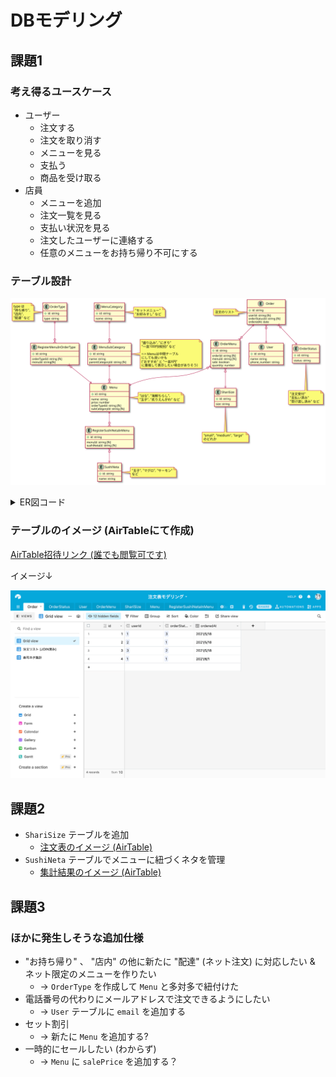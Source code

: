 # DBモデリング

## 課題1

### 考え得るユースケース

- ユーザー
  - 注文する
  - 注文を取り消す
  - メニューを見る
  - 支払う
  - 商品を受け取る
- 店員
  - メニューを追加
  - 注文一覧を見る
  - 支払い状況を見る
  - 注文したユーザーに連絡する
  - 任意のメニューをお持ち帰り不可にする

### テーブル設計

![diagram](assets/diagram.svg)

<details><summary>ER図コード</summary>

```plantuml
Entity OrderType {
  + id: string
  --
  type: string
}
note left
type は
"持ち帰り",
"店内",
"配達" など
end note

Entity RegisterMenuInOrderType {
  + id: string
  --
  orderTypeId: string [fk]
  menuId: string[fk]
}

Entity MenuCategory {
  + id: string
  --
  name: string
}
note right
"セットメニュー"
"お好みすし" など
end note

Entity MenuSubCategory {
  + id: string
  --
  name: string
  parentCategoryId: string [fk]
}
note right
"盛り込み", "にぎり"
"一皿100円(税別)" など

<-> Menuは中間テーブル
にしても良いかも
("おすすめ" と "一皿X円"
に重複して表示したい場合がありそう)
end note

Entity Menu {
  + id: string
  --
  name: string
  price: number
  orderTypeId: string [fk]
  subCategoryId: string [fk]
}
note right
"はな", "海鮮ちらし",
"玉子", "炙りえんがわ" など
end note

OrderType ||--o{ RegisterMenuInOrderType
RegisterMenuInOrderType }o--|| Menu
MenuCategory ||--o{ MenuSubCategory
MenuSubCategory ||--o{ Menu

Entity SushiNeta {
  + id: string
  --
  name: string
}
note right
"玉子", "マグロ", "サーモン"
など
end note

Entity RegisterSushiNetaInMenu {
  + id: string
  --
  menuId: string [fk]
  sushiNetaId: string [fk]
}

Entity Order {
  + id: string
  --
  userId: string [fk]
  orderStatusId: string [fk]
  orderedAt: date
}
note left
注文のリスト
end note

Entity OrderMenu {
  + id: string
  --
  orderId: string [fk]
  menuId: string [fk]
  sabi: boolean
  quantity: number
}

Entity ShariSize {
  + id: string
  --
  size: string
}
note bottom
"small", "medium", "large"
のどれか
end note

Entity User {
  + id: string
  --
  name: string
  phone_number: string
}

Entity OrderStatus {
  + id: string
  --
  status: string
}
note bottom
"注文受付"
"支払い済み"
"受け渡し済み" など
end note

Order ||--o{ OrderMenu
Order }o--|| User
Order }o--|| OrderStatus
OrderMenu }o--|| Menu
OrderMenu }o--|| ShariSize

Menu ||--o{ RegisterSushiNetaInMenu
RegisterSushiNetaInMenu }o--|| SushiNeta
```
</details>

### テーブルのイメージ (AirTableにて作成)

[AirTable招待リンク (誰でも閲覧可です)](https://airtable.com/invite/l?inviteId=invJZIzyrPc8aoUs5&inviteToken=e957b30a1add18bae0c5c1e894a9cf492ae028c9a914b0d09e7e8157d7eab075)

イメージ↓

![(参考画像)](assets/airtable-screenshot.png)

## 課題2

- `ShariSize` テーブルを追加
  - [注文表のイメージ (AirTable)](https://airtable.com/shrjjyUGqIFr71qFz)
- `SushiNeta` テーブルでメニューに紐づくネタを管理
  - [集計結果のイメージ (AirTable)](https://airtable.com/shrkkwl0U4UE3QrvD)

## 課題3

### ほかに発生しそうな追加仕様

- "お持ち帰り" 、 "店内" の他に新たに "配達" (ネット注文) に対応したい & ネット限定のメニューを作りたい
  - -> `OrderType` を作成して `Menu` と多対多で紐付けた
- 電話番号の代わりにメールアドレスで注文できるようにしたい
  - -> `User` テーブルに `email` を追加する
- セット割引
  - -> 新たに `Menu` を追加する?
- 一時的にセールしたい (わからず)
  - -> `Menu` に `salePrice` を追加する？
